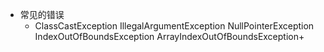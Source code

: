-   常见的错误
    -   ClassCastException IllegalArgumentException NullPointerException IndexOutOfBoundsException ArrayIndexOutOfBoundsException+
